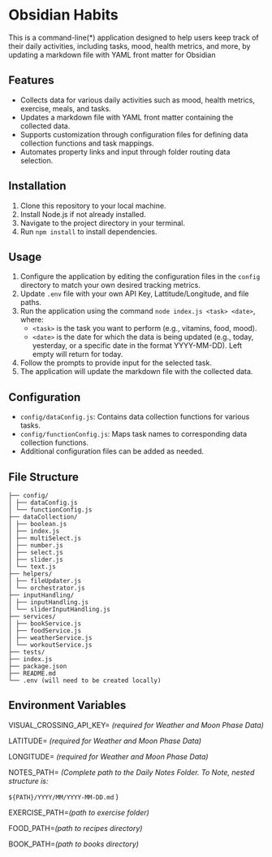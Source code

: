 # Obsidian Habits

This is a command-line(*) application designed to help users keep track of their daily activities, including tasks, mood, health metrics, and more, by updating a markdown file with YAML front matter for Obsidian

## Features

- Collects data for various daily activities such as mood, health metrics, exercise, meals, and tasks.
- Updates a markdown file with YAML front matter containing the collected data.
- Supports customization through configuration files for defining data collection functions and task mappings.
- Automates property links and input through folder routing data selection.

## Installation

1. Clone this repository to your local machine.
2. Install Node.js if not already installed.
3. Navigate to the project directory in your terminal.
4. Run `npm install` to install dependencies.

## Usage

1. Configure the application by editing the configuration files in the `config` directory to match your own desired tracking metrics.
2. Update `.env` file with your own API Key, Lattitude/Longitude, and file paths.
2. Run the application using the command `node index.js <task> <date>`, where:
   - `<task>` is the task you want to perform (e.g., vitamins, food, mood).
   - `<date>` is the date for which the data is being updated (e.g., today, yesterday, or a specific date in the format YYYY-MM-DD). Left empty will return for today.
3. Follow the prompts to provide input for the selected task.
4. The application will update the markdown file with the collected data.

## Configuration

- `config/dataConfig.js`: Contains data collection functions for various tasks.
- `config/functionConfig.js`: Maps task names to corresponding data collection functions.
- Additional configuration files can be added as needed.

## File Structure
```
├── config/
│ ├── dataConfig.js
│ └── functionConfig.js
├── dataCollection/
│ ├── boolean.js
│ ├── index.js
│ ├── multiSelect.js
│ ├── number.js
│ ├── select.js
│ ├── slider.js
│ └── text.js
├── helpers/
│ ├── fileUpdater.js
│ └── orchestrator.js
├── inputHandling/
│ ├── inputHandling.js
│ └── sliderInputHandling.js
├── services/
│ ├── bookService.js
│ ├── foodService.js
│ ├── weatherService.js
│ └── workoutService.js
├── tests/
├── index.js
├── package.json
├── README.md
└── .env (will need to be created locally)
```

## Environment Variables
VISUAL_CROSSING_API_KEY= *(required for Weather and Moon Phase Data)*

LATITUDE= *(required for Weather and Moon Phase Data)*

LONGITUDE= *(required for Weather and Moon Phase Data)*

NOTES_PATH= *(Complete path to the Daily Notes Folder. To Note, nested structure is:*

`${PATH}/YYYY/MM/YYYY-MM-DD.md` )

EXERCISE_PATH=*(path to exercise folder)*

FOOD_PATH=*(path to recipes directory)*

BOOK_PATH=*(path to books directory)*
